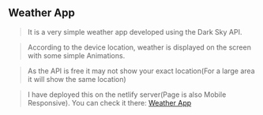## Weather App

> It is a very simple weather app developed using the Dark Sky API.

> According to the device location, weather is displayed on the screen with some simple Animations.

> As the API is free it may not show your exact location(For a large area it will show the same location)
 
> I have deployed this on the netlify server(Page is also Mobile Responsive). You can check it there: [Weather App](https://whatstheweatherapp.netlify.com/) 